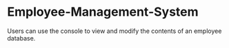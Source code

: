# Employee-Management-System

Users can use the console to view and modify the contents of an employee database.
